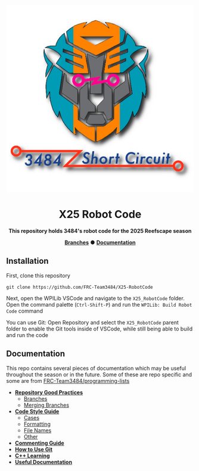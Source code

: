 <div align="center">

  ![X25 Robot Code Logo](repo/images/logo_smaller.png)

  <h1>X25 Robot Code</h1>

  **This repository holds 3484's robot code for the 2025 Reefscape season**

  **[Branches](https://github.com/FRC-Team3484/X25_RobotCode/branches)** ● **[Documentation](#documentation)**

</div>

## Installation

First, clone this repository
```
git clone https://github.com/FRC-Team3484/X25-RobotCode
```
Next, open the WPILib VSCode and navigate to the `X25_RobotCode` folder. Open the command palette (`Ctrl-Shift-P`) and run the `WPILib: Build Robot Code` command

You can use Git: Open Repository and select the `X25_RobotCode` parent folder to enable the Git tools inside of VSCode, while still being able to build and run the code

## Documentation
This repo contains several pieces of documentation which may be useful throughout the season or in the future. Some of these are repo specific and some are from [FRC-Team3484/programming-lists](https://github.com/FRC-Team3484/programming-lists)

- **[Repository Good Practices](docs/Repository_Good_Practices.md)**
  - [Branches](docs/Repository_Good_Practices.md#branches)
  - [Merging Branches](docs/Repository_Good_Practices.md#merging-branches)
- **[Code Style Guide](docs/Code_Style_Guide.md)**
  - [Cases](docs/Code_Style_Guide.md#cases)
  - [Formatting](docs/Code_Style_Guide.md#formatting)
  - [File Names](docs/Code_Style_Guide.md#file-names)
  - [Other](docs/Code_Style_Guide.md#other)
- **[Commenting Guide](docs/Commenting_Guide.md)**
- **[How to Use Git](docs/How_to_Use_Git.md)**
- **[C++ Learning](docs/C++_Learning.md)**
- **[Useful Documentation](docs/Useful_Documentation.md)**